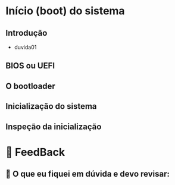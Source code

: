 # Início (boot) do sistema

## Introdução

- duvida01

## BIOS ou UEFI

## O bootloader

## Inicialização do sistema

## Inspeção da inicialização

# 📢 FeedBack

## 🤷 O que eu fiquei em dúvida e devo revisar:
